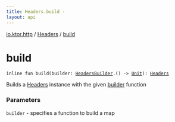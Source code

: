 ```yaml
---
title: Headers.build - 
layout: api
---
```


<div class='api-docs-breadcrumbs'><a href="../index.html">io.ktor.http</a> / <a href="index.html">Headers</a> / <a href="./build.html">build</a></div>

# build

<div class="signature"><code><span class="keyword">inline</span> <span class="keyword">fun </span><span class="identifier">build</span><span class="symbol">(</span><span class="parameterName" id="io.ktor.http.Headers.Companion$build(kotlin.Function1((io.ktor.http.HeadersBuilder, kotlin.Unit)))/builder">builder</span><span class="symbol">:</span>&nbsp;<a href="../-headers-builder/index.html"><span class="identifier">HeadersBuilder</span></a><span class="symbol">.</span><span class="symbol">(</span><span class="symbol">)</span>&nbsp;<span class="symbol">-&gt;</span>&nbsp;<a href="https://kotlinlang.org/api/latest/jvm/stdlib/kotlin/-unit/index.html"><span class="identifier">Unit</span></a><span class="symbol">)</span><span class="symbol">: </span><a href="index.html"><span class="identifier">Headers</span></a></code></div>

Builds a <a href="index.html">Headers</a> instance with the given <a href="build.html#io.ktor.http.Headers.Companion$build(kotlin.Function1((io.ktor.http.HeadersBuilder, kotlin.Unit)))/builder">builder</a> function

### Parameters

<code>builder</code> - specifies a function to build a map